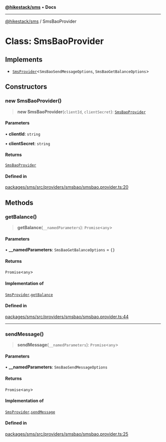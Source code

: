 [**@hikestack/sms**](/official/reference/sms/index.md) • **Docs**

***

[@hikestack/sms](/official/reference/sms/globals.md) / SmsBaoProvider

# Class: SmsBaoProvider

## Implements

- [`SmsProvider`](/official/reference/sms/interfaces/SmsProvider.md)\<`SmsBaoSendMessageOptions`, `SmsBaoGetBalanceOptions`\>

## Constructors

### new SmsBaoProvider()

> **new SmsBaoProvider**(`clientId`, `clientSecret`): [`SmsBaoProvider`](/official/reference/sms/classes/SmsBaoProvider.md)

#### Parameters

• **clientId**: `string`

• **clientSecret**: `string`

#### Returns

[`SmsBaoProvider`](/official/reference/sms/classes/SmsBaoProvider.md)

#### Defined in

[packages/sms/src/providers/smsbao/smsbao.provider.ts:20](https://github.com/hikestack/hike/blob/110006a71b16d35b8305bd3bea8f80d291c9c609/packages/sms/src/providers/smsbao/smsbao.provider.ts#L20)

## Methods

### getBalance()

> **getBalance**(`__namedParameters`): `Promise`\<`any`\>

#### Parameters

• **\_\_namedParameters**: `SmsBaoGetBalanceOptions` = `{}`

#### Returns

`Promise`\<`any`\>

#### Implementation of

[`SmsProvider`](/official/reference/sms/interfaces/SmsProvider.md).[`getBalance`](/official/reference/sms/interfaces/SmsProvider.md#getbalance)

#### Defined in

[packages/sms/src/providers/smsbao/smsbao.provider.ts:44](https://github.com/hikestack/hike/blob/110006a71b16d35b8305bd3bea8f80d291c9c609/packages/sms/src/providers/smsbao/smsbao.provider.ts#L44)

***

### sendMessage()

> **sendMessage**(`__namedParameters`): `Promise`\<`any`\>

#### Parameters

• **\_\_namedParameters**: `SmsBaoSendMessageOptions`

#### Returns

`Promise`\<`any`\>

#### Implementation of

[`SmsProvider`](/official/reference/sms/interfaces/SmsProvider.md).[`sendMessage`](/official/reference/sms/interfaces/SmsProvider.md#sendmessage)

#### Defined in

[packages/sms/src/providers/smsbao/smsbao.provider.ts:25](https://github.com/hikestack/hike/blob/110006a71b16d35b8305bd3bea8f80d291c9c609/packages/sms/src/providers/smsbao/smsbao.provider.ts#L25)
